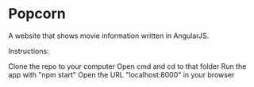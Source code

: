 # Popcorn
A website that shows movie information written in AngularJS.

Instructions:

Clone the repo to your computer
Open cmd and cd to that folder
Run the app with "npm start"
Open the URL "localhost:8000" in your browser
